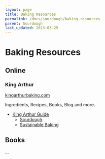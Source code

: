 ```yaml
---
layout: page
title: Baking Resources
permalink: /docs/sourdough/baking-resources
parent: Sourdough
last_updated: 2023-03-25
---
```


# Baking Resources

## Online

### King Arthur

[kingarthurbaking.com](https://www.kingarthurbaking.com/)

Ingredients, Recipes, Books, Blog and more.

- [King Arthur Guide](https://www.kingarthurbaking.com/learn/guides)
  - [Sourdough](https://www.kingarthurbaking.com/learn/guides/sourdough)
  - [Sustainable Baking](https://www.kingarthurbaking.com/learn/guides/guide-to-sustainable-baking)

## Books

...